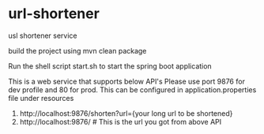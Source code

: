 # url-shortener
usl shortener service

build the project using mvn clean package

Run the shell script start.sh to start the spring boot application

This is a web service that supports below API's
Please use port 9876 for dev profile and 80 for prod. This can be configured in application.properties file under resources

1. http://localhost:9876/shorten?url={your long url to be shortened}
2. http://localhost:9876/<unique id>  # This is the url you got from above API


